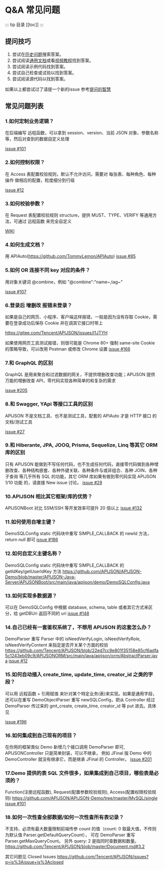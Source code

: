 # Q&A 常见问题
::: tip
目录
[[toc]]
:::
## 提问技巧

1. 尝试在[历史问题](https://github.com/TommyLemon/APIJSON/issues?q=is%3Aissue+is%3Aclosed)搜索答案。
2. 尝试阅读[通用文档](https://github.com/TommyLemon/APIJSON/blob/master/Document.md)或看[视频教程](http://i.youku.com/apijson)找到答案。
3. 尝试阅读示例代码找到答案。
4. 尝试自己检查或试验以找到答案。
5. 尝试阅读源代码以找到答案。

如果以上都尝试过了请提一个新的issue
参考[提问的智慧](https://github.com/ryanhanwu/How-To-Ask-Questions-The-Smart-Way)

## 常见问题列表
### 1.如何定制业务逻辑？
在后端编写 远程函数，可以拿到 session、version、当前 JSON 对象、参数名称 等，然后对查到的数据自定义处理

[issue #101](https://github.com/Tencent/APIJSON/issues/101)

### 2.如何控制权限？
在 Access 表配置校验规则，默认不允许访问，需要对 每张表、每种角色、每种操作 做相应的配置，粒度细分到行级

[issue #12](https://github.com/Tencent/APIJSON/issues/12)
### 3.如何校验参数？
在 Request 表配置校验规则 structure，提供 MUST、TYPE、VERIFY 等通用方法，可通过 远程函数 来完全自定义

[WIKI](https://github.com/Tencent/APIJSON/wiki#%E5%AE%9E%E7%8E%B0%E5%8E%9F%E7%90%86)

### 4.如何生成文档？
用 APIAuto(https://github.com/TommyLemon/APIAuto)
[issue #85](https://github.com/Tencent/APIJSON/issues/85)
### 5.如何 OR 连接不同 key 对应的条件？
用对象关键词 @combine，例如 "@combine":"name~,tag~"

[issue #107](https://github.com/Tencent/APIJSON/issues/107)
###  6.登录后 增删改 报错未登录？
如果是自己的网页、小程序、客户端这样报错，一般是因为没有存取 Cookie，需要在登录成功后保存 Cookie 并在调其它接口时带上

https://gitee.com/Tencent/APIJSON/issues/I1JTYH

如果使用网页工具测试报错，则很可能是 Chrome 80+ 强制 same-site Cookie 的策略导致，可以改用 Postman 或修改 Chrome 设置
[issue #166](https://github.com/Tencent/APIJSON/issues/166)

### 7.和 GraphQL 的区别
GraphQL 是用来聚合和过滤数据的网关，不提供增删改查功能；APIJSON 提供万能的增删改查 API，零代码实现各种简单的和复杂的需求

[issue #205](https://github.com/Tencent/APIJSON/issues/205)
### 8.和 Swagger, YApi 等接口工具的区别
APIJSON 不是文档工具、也不是测试工具，配套的 APIAuto 才是 HTTP 接口 的文档/测试工具

[issue #27](https://github.com/Tencent/APIJSON/issues/27)
### 9.和 Hiberante, JPA, JOOQ, Prisma, Sequelize, Linq 等其它 ORM 库的区别
只有 APIJSON 能做到不写任何代码，也不生成任何代码，直接零代码做到各种增删改查、各种结构嵌套、各种外键关联、各种条件与或非组合、各种 JOIN、各种子查询 等几乎所有 SQL 的功能，其它 ORM 库如果有做到零代码实现 APIJSON 1/10 功能 的，请直接 New issue 讨论。
[issue #29](https://github.com/Tencent/APIJSON/issues/29)
### 10.APIJSON 相比其它框架/库的优势？
APIJSONBoot 对比 SSM/SSH 等开发效率可提升 20 倍以上
[issue #132](https://github.com/Tencent/APIJSON/issues/132)
### 11.如何使用自增主键？
DemoSQLConfig static 代码块中重写 SIMPLE_CALLBACK 的 newId 方法，return null 即可
[issue #186](https://github.com/Tencent/APIJSON/issues/186)
### 12.如何自定义主键名称？
DemoSQLConfig static 代码块中重写 SIMPLE_CALLBACK 的 getIdKey/getUserIdKey 方法
https://github.com/APIJSON/APIJSON-Demo/blob/master/APIJSON-Java-Server/APIJSONBoot/src/main/java/apijson/demo/DemoSQLConfig.java

### 13.如何实现多数据源？
可以在 DemoSQLConfig 中根据 database, schema, table 或者其它方式来区分，给 getDBUri 返回不同的 uri
[issue #148](https://github.com/Tencent/APIJSON/issues/148)
### 14.自己已经有一套鉴权系统了，不想用 APIJSON 的这套怎么办？
DemoParser 重写 Parser 中的 isNeedVerifyLogin, isNeedVerifyRole, isNeedVerifyContent 来指定是否开关某个方面的校验
https://github.com/Tencent/APIJSON/blob/22ed7cc9e801f35158e85cf6adfa5c1243eb09c9/APIJSONORM/src/main/java/apijson/orm/AbstractParser.java
[issue #12](https://github.com/Tencent/APIJSON/issues/12)
### 15.如何自动插入 create_time, update_time, creator_id 之类的字段？
可以用 远程函数 + 引用赋值 来针对某个特定业务(表)来实现。如果是通用字段，还可以在重写 DemoObjectParser 重写 newSQLConfig，把从 Controller 经过 DemoParser 传过来的 gmt_create, create_time, creator_id 等 put 进去。具体见

[issue #196](https://github.com/Tencent/APIJSON/issues/196)
### 16.如何集成到自己现有的项目？
在你用的框架类似 Demo 新增几个接口调用 DemoParser 即可,
APIJSONController 只是简单封装，可以不继承，
例如 JFinal 版 Demo 中的 DemoController 就没有继承它，而是继承 JFinal 的 Controller。
[issue #201](https://github.com/Tencent/APIJSON/issues/201)
### 17.Demo 提供的表 SQL 文件很多，如果集成到自己项目，哪些表是必须的？
Function(注册远程函数), Request(配置参数校验规则), Access(配置权限校验规则)
https://github.com/APIJSON/APIJSON-Demo/tree/master/MySQL/single
[issue #101](https://github.com/Tencent/APIJSON/issues/101)
### 18.如何一次性查全部数据/如何一次性查所有表记录？
不支持，必须有最大数量限制前端传参 count 的值（count: 0 取最大值，不传则为默认值 Parser.getDefaultQueryCount），
可在 DemoParser 重写 Parser.getMaxQueryCount。
另外 query: 2 是指同时查数据和数量。
https://github.com/Tencent/APIJSON/blob/master/Document.md#3.2

其它问题见 Closed Issues
https://github.com/Tencent/APIJSON/issues?q=is%3Aissue+is%3Aclosed
